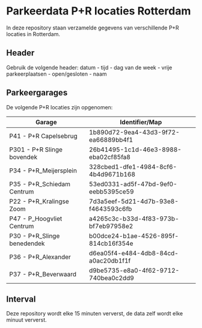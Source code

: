 # Parkeerdata P+R locaties Rotterdam

In deze repository staan verzamelde gegevens van verschillende P+R locaties in Rotterdam.

## Header

Gebruik de volgende header:
datum - tijd - dag van de week - vrije parkeerplaatsen - open/gesloten - naam

## Parkeergarages
De volgende P+R locaties zijn opgenomen:

| Garage  | Identifier/Map |
|-----------------------------|--------------------------------------|
| P41 - P+R Capelsebrug | 1b890d72-9ea4-43d3-9f72-ea66889bb4f1 |
| P301 - P+R Slinge bovendek | 26b41495-1c1d-46e3-8988-eba02cf85fa8 |
| P34 - P+R_Meijersplein | 328cbed1-dfe1-4984-8cf6-4b4d9671b168 |
| P35 - P+R_Schiedam Centrum | 53ed0331-ad5f-47bd-9ef0-eebb5395ce59 |
| P22 - P+R_Kralingse Zoom | 7d3a5eef-5d21-4d7b-93e8-f4643593c6fb |
| P47 - P_Hoogvliet Centrum | a4265c3c-b33d-4f83-973b-bf7eb97958e2 |
| P30 - P+R_Slinge benedendek | b00dce24-b1ae-4526-895f-814cb16f354e |
| P36 - P+R_Alexander | d6ea05f4-e484-4db8-84cd-a0ac20db1f1f |
| P37 - P+R_Beverwaard | d9be5735-e8a0-4f62-9712-740bea0c2dd9 |

## Interval
Deze repository wordt elke 15 minuten ververst, de data zelf wordt elke minuut ververst.
